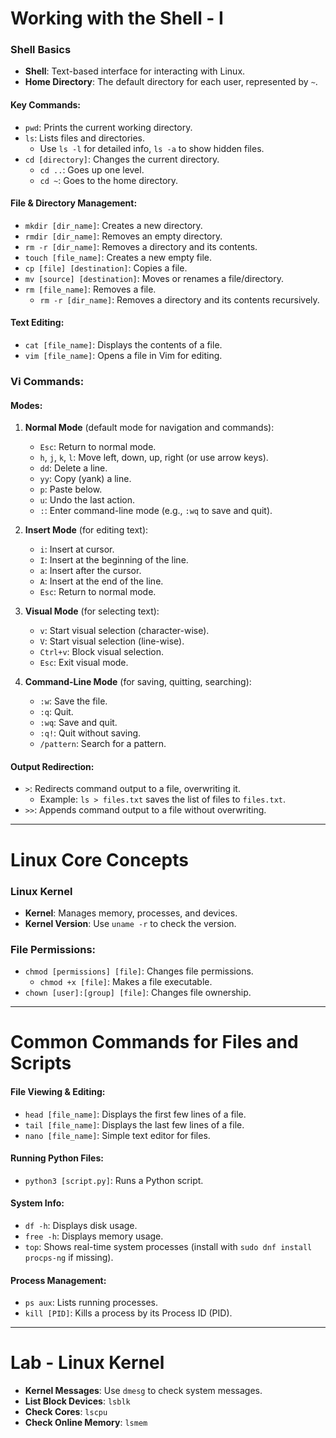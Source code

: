 # Working with the Shell - I

### Shell Basics
- **Shell**: Text-based interface for interacting with Linux.
- **Home Directory**: The default directory for each user, represented by `~`.

#### Key Commands:
- `pwd`: Prints the current working directory.
- `ls`: Lists files and directories.
  - Use `ls -l` for detailed info, `ls -a` to show hidden files.
- `cd [directory]`: Changes the current directory.
  - `cd ..`: Goes up one level.
  - `cd ~`: Goes to the home directory.
  
#### File & Directory Management:
- `mkdir [dir_name]`: Creates a new directory.
- `rmdir [dir_name]`: Removes an empty directory.
- `rm -r [dir_name]`: Removes a directory and its contents.
- `touch [file_name]`: Creates a new empty file.
- `cp [file] [destination]`: Copies a file.
- `mv [source] [destination]`: Moves or renames a file/directory.
- `rm [file_name]`: Removes a file.
  - `rm -r [dir_name]`: Removes a directory and its contents recursively.

#### Text Editing:
- `cat [file_name]`: Displays the contents of a file.
- `vim [file_name]`: Opens a file in Vim for editing.

### Vi Commands:
#### Modes:
1. **Normal Mode** (default mode for navigation and commands):
   - `Esc`: Return to normal mode.
   - `h`, `j`, `k`, `l`: Move left, down, up, right (or use arrow keys).
   - `dd`: Delete a line.
   - `yy`: Copy (yank) a line.
   - `p`: Paste below.
   - `u`: Undo the last action.
   - `:`: Enter command-line mode (e.g., `:wq` to save and quit).
  
2. **Insert Mode** (for editing text):
   - `i`: Insert at cursor.
   - `I`: Insert at the beginning of the line.
   - `a`: Insert after the cursor.
   - `A`: Insert at the end of the line.
   - `Esc`: Return to normal mode.

3. **Visual Mode** (for selecting text):
   - `v`: Start visual selection (character-wise).
   - `V`: Start visual selection (line-wise).
   - `Ctrl+v`: Block visual selection.
   - `Esc`: Exit visual mode.

4. **Command-Line Mode** (for saving, quitting, searching):
   - `:w`: Save the file.
   - `:q`: Quit.
   - `:wq`: Save and quit.
   - `:q!`: Quit without saving.
   - `/pattern`: Search for a pattern.

#### Output Redirection:
- `>`: Redirects command output to a file, overwriting it.
  - Example: `ls > files.txt` saves the list of files to `files.txt`.
- `>>`: Appends command output to a file without overwriting.

---

# Linux Core Concepts

### Linux Kernel
- **Kernel**: Manages memory, processes, and devices.
- **Kernel Version**: Use `uname -r` to check the version.

### File Permissions:
- `chmod [permissions] [file]`: Changes file permissions.
  - `chmod +x [file]`: Makes a file executable.
- `chown [user]:[group] [file]`: Changes file ownership.

---

# Common Commands for Files and Scripts

#### File Viewing & Editing:
- `head [file_name]`: Displays the first few lines of a file.
- `tail [file_name]`: Displays the last few lines of a file.
- `nano [file_name]`: Simple text editor for files.

#### Running Python Files:
- `python3 [script.py]`: Runs a Python script.

#### System Info:
- `df -h`: Displays disk usage.
- `free -h`: Displays memory usage.
- `top`: Shows real-time system processes (install with `sudo dnf install procps-ng` if missing).

#### Process Management:
- `ps aux`: Lists running processes.
- `kill [PID]`: Kills a process by its Process ID (PID).

---

# Lab - Linux Kernel

- **Kernel Messages**: Use `dmesg` to check system messages.
- **List Block Devices**: `lsblk`
- **Check Cores**: `lscpu`
- **Check Online Memory**: `lsmem`
